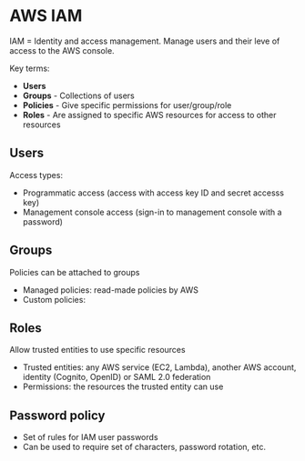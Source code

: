 # AWS IAM

IAM = Identity and access management. Manage users and their leve of access to the AWS console.

Key terms:

- **Users**
- **Groups** - Collections of users
- **Policies** - Give specific permissions for user/group/role
- **Roles** - Are assigned to specific AWS resources for access to other resources

## Users

Access types:

- Programmatic access (access with access key ID and secret accesss key)
- Management console access (sign-in to management console with a password)

## Groups

Policies can be attached to groups

- Managed policies: read-made policies by AWS
- Custom policies: 

## Roles

Allow trusted entities to use specific resources

- Trusted entities: any AWS service (EC2, Lambda), another AWS account, identity (Cognito, OpenID) or SAML 2.0 federation
- Permissions: the resources the trusted entity can use

## Password policy

- Set of rules for IAM user passwords
- Can be used to require set of characters, password rotation, etc.
